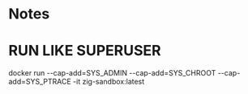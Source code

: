 # Notes

# RUN LIKE SUPERUSER
docker run --cap-add=SYS_ADMIN --cap-add=SYS_CHROOT --cap-add=SYS_PTRACE -it zig-sandbox:latest
